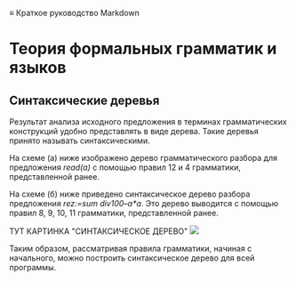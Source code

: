 ≡ Краткое руководство Markdown

# Теория формальных грамматик и языков
## Синтаксические деревья


Результат анализа исходного предложения в терминах грамматических конструкций удобно представлять в виде дерева. Такие деревья принято называть синтаксическими.

На схеме (а) ниже изображено дерево грамматического разбора для предложения *read(a)* с помощью правил 12 и 4 грамматики, представленной ранее.

На схеме (б) ниже приведено синтаксическое дерево разбора предложения *rez:=sum div100–a\*a*. Это дерево выводится с помощью правил 8, 9, 10, 11 грамматики, представленной ранее.

ТУТ КАРТИНКА "СИНТАКСИЧЕСКОЕ ДЕРЕВО"
![](//https://drive.google.com/file/d/19NZdncDVlAS9d_pMgqhQJPaH6oJI-An-/view?usp=sharing)

Таким образом, рассматривая правила грамматики, начиная с начального, можно построить синтаксическое дерево для всей программы.





